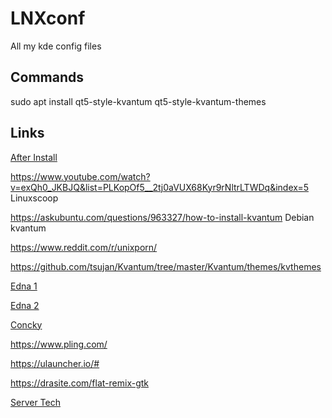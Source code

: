 # LNXconf
All my kde config files

## Commands

sudo apt install qt5-style-kvantum qt5-style-kvantum-themes

## Links

[After Install](https://www.quora.com/Is-there-any-performance-disadvantage-if-installing-multiple-desktop-environments-in-Debian-via-the-Net-Install-method)

https://www.youtube.com/watch?v=exQh0_JKBJQ&list=PLKopOf5__2tj0aVUX68Kyr9rNltrLTWDq&index=5        Linuxscoop

https://askubuntu.com/questions/963327/how-to-install-kvantum                 Debian kvantum

https://www.reddit.com/r/unixporn/

https://github.com/tsujan/Kvantum/tree/master/Kvantum/themes/kvthemes

[Edna 1](https://www.pling.com/p/1367055/)

[Edna 2](https://www.pling.com/p/1417204/)  

[Concky](https://www.youtube.com/watch?v=s5csaCSyfoo)

https://www.pling.com/

https://ulauncher.io/#

https://drasite.com/flat-remix-gtk

[Server Tech](https://www.quora.com/How-can-a-desktop-Linux-user-benefit-from-SSH-I-am-a-beginner-and-would-like-to-know-what-tools-I-need-to-learn)
